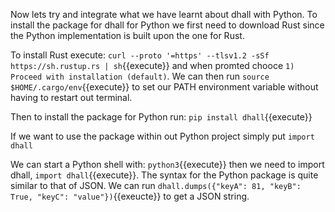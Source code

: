 Now lets try and integrate what we have learnt about dhall with Python. To install the package for dhall for Python we first need to download Rust since the Python implementation is built upon the one for Rust.

To install Rust execute: `curl --proto '=https' --tlsv1.2 -sSf https://sh.rustup.rs | sh`{{execute}} and when promted chooce `1) Proceed with installation (default)`.
We can then run `source $HOME/.cargo/env`{{execute}} to set our PATH environment variable without having to restart out terminal.

Then to install the package for Python run: `pip install dhall`{{execute}}

If we want to use the package within out Python project simply put 
`import dhall `

We can start a Python shell with: `python3`{{execute}} then we need to import dhall, `import dhall`{{execute}}. The syntax for the Python package is quite similar to that of JSON. We can run `dhall.dumps({"keyA": 81, "keyB": True, "keyC": "value"})`{{exeucte}} to get a JSON string.
